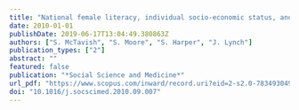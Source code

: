 ```yaml
---
title: "National female literacy, individual socio-economic status, and maternal health care use in sub-Saharan Africa"
date: 2010-01-01
publishDate: 2019-06-17T13:04:49.380863Z
authors: ["S. McTavish", "S. Moore", "S. Harper", "J. Lynch"]
publication_types: ["2"]
abstract: ""
featured: false
publication: "*Social Science and Medicine*"
url_pdf: "https://www.scopus.com/inward/record.uri?eid=2-s2.0-78349304987&doi=10.1016%2fj.socscimed.2010.09.007&partnerID=40&md5=75ed3bae3e80572f7e1bcedd914ce8b0"
doi: "10.1016/j.socscimed.2010.09.007"
---
```


